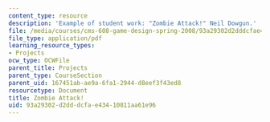 ```yaml
---
content_type: resource
description: 'Example of student work: "Zombie Attack!" Neil Dowgun.'
file: /media/courses/cms-608-game-design-spring-2008/93a29302d2dddcfae43410811aa61e96_dowgun1.pdf
file_type: application/pdf
learning_resource_types:
- Projects
ocw_type: OCWFile
parent_title: Projects
parent_type: CourseSection
parent_uid: 167451ab-ae9a-6fa1-2944-d8eef3f43ed8
resourcetype: Document
title: Zombie Attack!
uid: 93a29302-d2dd-dcfa-e434-10811aa61e96
---
```

